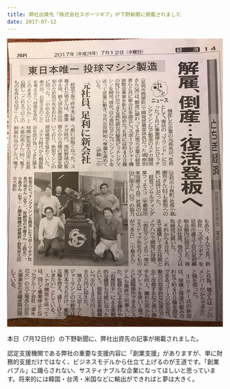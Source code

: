 ```yaml
---
title: 弊社出資先「株式会社スポーツギア」が下野新聞に掲載されました
date: 2017-07-12
---
```


![](/images/uploads/20170711finesco_orig.jpg)

本日（7月12日付）の下野新聞に、弊社出資先の記事が掲載されました。

認定支援機関である弊社の重要な支援内容に「創業支援」がありますが、単に財務的支援だけではなく、ビジネスモデルから仕立て上げるのが王道です。「創業バブル」に踊らされない、サスティナブルな企業になってほしいと思っています。将来的には韓国・台湾・米国などに輸出ができればと夢は大きく。
